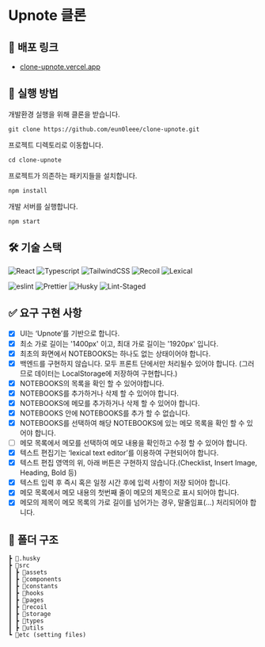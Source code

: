 # Upnote 클론

## 🔗 배포 링크

- [clone-upnote.vercel.app](clone-upnote.vercel.app)

## 🐢 실행 방법

개발환경 실행을 위해 클론을 받습니다.

```
git clone https://github.com/eun0leee/clone-upnote.git
```

프로젝트 디렉토리로 이동합니다.

```
cd clone-upnote
```

프로젝트가 의존하는 패키지들을 설치합니다.

```
npm install
```

개발 서버를 실행합니다.

```
npm start
```

## 🛠 기술 스택

<img alt="React" src="https://img.shields.io/badge/react-61DAFB?style=for-the-badge&logo=react&logoColor=black"> <img alt="Typescript" src="https://img.shields.io/badge/typescript-3178C6?style=for-the-badge&logo=typescript&logoColor=white"> <img  alt="TailwindCSS" src="https://img.shields.io/badge/tailwindCSS-06B6D4?style=for-the-badge&logo=tailwindCSS&logoColor=white"> <img  alt="Recoil" src="https://img.shields.io/badge/Recoil-3578E5?style=for-the-badge&logo=recoil&logoColor=white"> <img  alt="Lexical" src="https://img.shields.io/badge/Lexical-75B5FF?style=for-the-badge&logoColor=white"> <br/>

<img alt="eslint" src="https://img.shields.io/badge/eslint-4B32C3?style=for-the-badge&logo=eslint&logoColor=white"> <img alt="Prettier" src="https://img.shields.io/badge/Prettier-F7B93E?style=for-the-badge&logo=Prettier&logoColor=black"> <img alt="Husky" src="https://img.shields.io/badge/Husky-46B980?style=for-the-badge&logo=Husky&logoColor=black"> <img alt="Lint-Staged" src="https://img.shields.io/badge/Lint Staged-2E86FF?style=for-the-badge&logo=Lint-Staged&logoColor=black">

## ✅ 요구 구현 사항

- [x] UI는 ‘Upnote’를 기반으로 합니다.
- [x] 최소 가로 길이는 '1400px' 이고, 최대 가로 길이는 '1920px' 입니다.
- [x] 최초의 화면에서 NOTEBOOKS는 하나도 없는 상태이어야 합니다.
- [x] 백엔드를 구현하지 않습니다. 모두 프론트 단에서만 처리될수 있어야 합니다. (그러므로 데이터는 LocalStorage에 저장하여 구현합니다.)
- [x] NOTEBOOKS의 목록을 확인 할 수 있어야합니다.
- [x] NOTEBOOKS를 추가하거나 삭제 할 수 있어야 합니다.
- [x] NOTEBOOKS에 메모를 추가하거나 삭제 할 수 있어야 합니다.
- [x] NOTEBOOKS 안에 NOTEBOOKS를 추가 할 수 없습니다.
- [x] NOTEBOOKS를 선택하여 해당 NOTEBOOKS에 있는 메모 목록을 확인 할 수 있어야 합니다.
- [ ] 메모 목록에서 메모를 선택하여 메모 내용을 확인하고 수정 할 수 있어야 합니다.
- [x] 텍스트 편집기는 ‘lexical text editor’를 이용하여 구현되어야 합니다.
- [x] 텍스트 편집 영역의 위, 아래 버튼은 구현하지 않습니다.(Checklist, Insert Image, Heading, Bold 등)
- [x] 텍스트 입력 후 즉시 혹은 일정 시간 후에 입력 사항이 저장 되어야 합니다.
- [x] 메모 목록에서 메모 내용의 첫번째 줄이 메모의 제목으로 표시 되어야 합니다.
- [x] 메모의 제목이 메모 목록의 가로 길이를 넘어가는 경우, 말줄임표(...) 처리되어야 합니다.

## 📂 폴더 구조

```
┣ 📂.husky
┣ 📂src
┃ ┣ 📂assets
┃ ┣ 📂components
┃ ┣ 📂constants
┃ ┣ 📂hooks
┃ ┣ 📂pages
┃ ┣ 📂recoil
┃ ┣ 📂storage
┃ ┣ 📂types
┃ ┣ 📂utils
┗ 📜etc (setting files)
```
